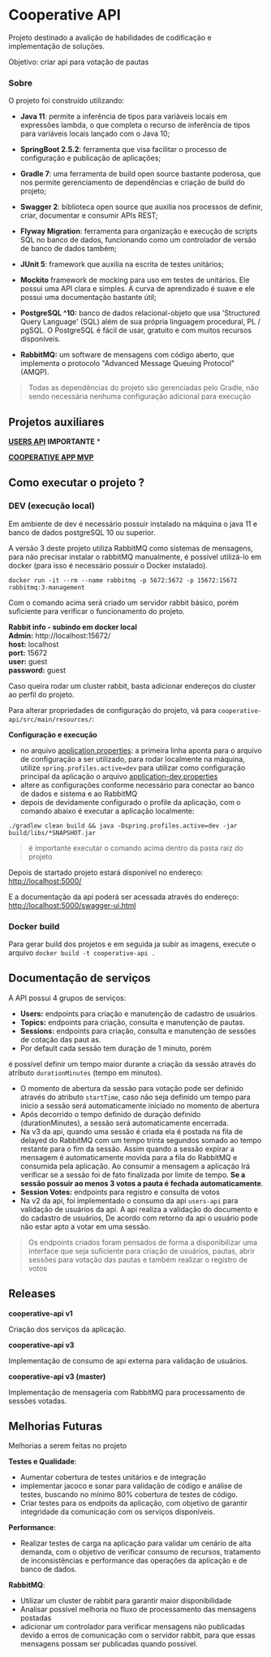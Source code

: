 # Cooperative API

Projeto destinado a avalição de habilidades de codificação e implementação de soluções.

Objetivo: criar api para votação de pautas

### Sobre

O projeto foi construído utilizando:

* **Java 11**:  permite a inferência de tipos para variáveis locais em expressões lambda, o que completa o recurso de inferência de tipos para variáveis locais lançado com o Java 10;
* **SpringBoot 2.5.2**: ferramenta que visa facilitar o processo de configuração e publicação de aplicações;
* **Gradle 7**: uma ferramenta de build open source bastante poderosa, que nos permite gerenciamento de dependências e criação de build do projeto;
* **Swagger 2**: biblioteca open source que auxilia nos processos de definir, criar, documentar e consumir APIs REST;
* **Flyway Migration**: ferramenta para organização e execução de scripts SQL no banco de dados, funcionando como um controlador de versão de banco de dados também;


* **JUnit 5**:  framework que auxilia na escrita de testes unitários;
* **Mockito** framework de mocking para uso em testes de unitários. Ele possui uma API clara e simples. A curva de aprendizado é suave e ele possui uma documentação bastante útil;


* **PostgreSQL ^10:** banco de dados relacional-objeto que usa 'Structured Query Language' (SQL) além de sua própria linguagem procedural, PL / pgSQL. O PostgreSQL é fácil de usar, gratuito e com muitos recursos disponíveis.
* **RabbitMQ:** um software de mensagens com código aberto, que implementa o protocolo "Advanced Message Queuing Protocol" (AMQP).

> Todas as dependências do projeto são gerenciadas pelo Gradle, não sendo necessária nenhuma configuração adicional para execução

## Projetos auxiliares

**[USERS API](../users-api/README.md)** **IMPORTANTE** *

**[COOPERATIVE APP MVP](../cooperative-mvp-app/README.md)**

## Como executar o projeto ?

### DEV (execução local)

Em ambiente de dev é necessário possuir instalado na máquina o java 11 e banco de dados postgreSQL 10 ou superior.

A versão 3 deste projeto utiliza RabbitMQ como sistemas de mensagens, para não precisar instalar
o rabbitMQ manualmente, é possível utilizá-lo em docker (para isso é necessário possuir o Docker instalado).

```
docker run -it --rm --name rabbitmq -p 5672:5672 -p 15672:15672 rabbitmq:3-management
```

Com o comando acima será criado um servidor rabbit básico, porém suficiente para verificar o funcionamento do projeto.

**Rabbit info - subindo em docker local** <br />
**Admin:** http://localhost:15672/ <br />
**host:** localhost <br />
**port:** 15672 <br />
**user:** guest <br />
**password:** guest <br />


Caso queira rodar um cluster rabbit, basta adicionar endereços do cluster ao perfil do projeto.

Para alterar propriedades de configuração do projeto, vá para `cooperative-api/src/main/resources/`:

**Configuração e execução**
- no arquivo [application.properties](src/main/resources/application.properties): a primeira linha aponta
  para o arquivo de configuração a ser utilizado, para rodar localmente na máquina,
  utilize `spring.profiles.active=dev` para utilizar como configuração principal
  da aplicação o arquivo [application-dev.properties](src/main/resources/application-dev.properties)
- altere as configurações conforme necessário para conectar ao banco de dados e sistema e ao RabbitMQ
- depois de devidamente configurado o profile da aplicação, com o comando abaixo é
  executar a aplicação localmente:

```
./gradlew clean build && java -Dspring.profiles.active=dev -jar build/libs/*SNAPSHOT.jar
```
> é importante executar o comando acima dentro da pasta raiz do projeto

Depois de startado projeto estará disponível no endereço: [http://localhost:5000/](http://localhost:5000/)

E a documentação da api poderá ser acessada através do endereço: [http://localhost:5000/swagger-ui.html](http://localhost:5000/swagger-ui.html)

### Docker build

Para gerar build dos projetos e em seguida ja subir as imagens, execute o arquivo [](Dockerfile.)
``` docker build -t cooperative-api . ```

## Documentação de serviços

A API possui 4 grupos de serviços:
- **Users:** endpoints para criação e manutenção de cadastro de usuários.
  <br />
- **Topics:** endpoints para criação, consulta e manutenção de pautas.
  <br />
- **Sessions:** endpoints para criação, consulta e manutenção de sessões de cotação das paut
  as.
- Por default cada sessão tem duração de 1 minuto, porém

é possível definir um tempo
maior durante a criação da sessão através do atributo `durationMinutes` (tempo em minutos).
- O momento de abertura da sessão para votação pode ser definido através do atributo
  `startTime`, caso não seja definido um tempo para inicio a sessão será automaticamente
  iniciado no momento de abertura
- Após decorrido o tempo definido de duração definido (durationMinutes),
  a sessão será automaticamente encerrada.
- Na v3 da api, quando uma sessão é criada ela é postada na fila de delayed
  do RabbitMQ com um tempo  trinta segundos somado ao tempo restante
  para o fim da sessão. Assim quando a sessão expirar a mensagem é automaticamente movida
  para a fila do RabbitMQ e consumida pela aplicação. Ao consumir a mensagem a aplicação
  Irá verificar se a sessão foi de fato finalizada por limite de tempo.
  **Se a sessão possuir ao menos 3 votos a pauta é fechada automaticamente**.
  <br />
- **Session Votes:** endpoints para registro e consulta de votos
- Na v2 da api, foi implementado o consumo da api `users-api` para validação de
  usuários da api. A api realiza a validação do documento e do cadastro de usuários,
  De acordo com retorno da api o usuário pode não estar apto a votar em uma sessão.

> Os endpoints criados foram pensados de forma a disponibilizar uma interface que seja suficiente
para criação de usuários, pautas, abrir sessões para votação das pautas e
também realizar o registro de votos

## Releases

**cooperative-api v1**

Criação dos serviços da aplicação.

**cooperative-api v3**

Implementação de consumo de api externa para validação de usuários.

**cooperative-api v3 (master)**

Implementação de mensageria com RabbitMQ para processamento de sessões votadas.

## Melhorias Futuras

Melhorias a serem feitas no projeto

**Testes e Qualidade**: <br />
- Aumentar cobertura de testes unitários e de integração
- implementar jacoco e sonar para validação de código e análise de testes,
  buscando no mínimo 80%  cobertura de testes de código.
- Criar testes para os endpoits da aplicação, com objetivo de garantir integridade
  da comunicação com os serviços disponíveis.

**Performance**: <br />
- Realizar testes de carga na aplicação para validar um cenário de alta demanda,
  com o objetivo de verificar consumo de recursos, tratamento de inconsistências
  e performance das operações da aplicação e de banco de dados.

**RabbitMQ**: <br />
- Utilizar um cluster de rabbit para garantir maior disponibilidade
- Analisar possível melhoria no fluxo de processamento das mensagens postadas
- adicionar um controlador para verificar mensagens não publicadas devido a erros de
  comunicação com o servidor rabbit, para que essas mensagens possam ser publicadas
  quando possível.
 

